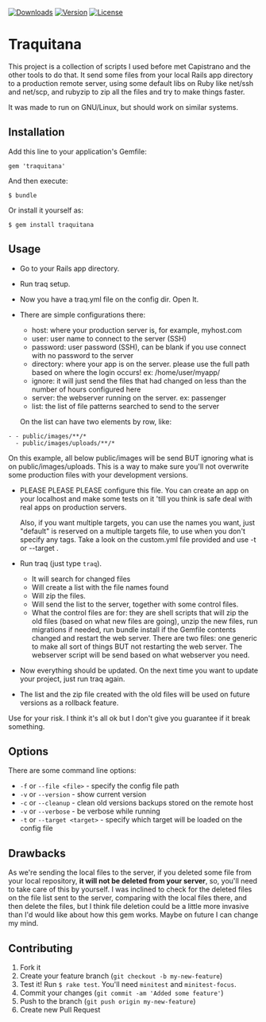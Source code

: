 [![Downloads](https://img.shields.io/gem/dt/traquitana.svg)](https://rubygems.org/gems/traquitana)
[![Version](https://img.shields.io/gem/v/traquitana.svg)](https://rubygems.org/gems/traquitana)
[![License](https://img.shields.io/badge/license-GPLV2-brightgreen.svg)](https://www.gnu.org/licenses/old-licenses/gpl-2.0.html)

# Traquitana

This project is a collection of scripts I used before met Capistrano and the
other tools to do that.  It send some files from your local Rails app directory
to a production remote server, using some default libs on Ruby like net/ssh and
net/scp, and rubyzip to zip all the files and try to make things faster.

It was made to run on GNU/Linux, but should work on similar systems. 

## Installation

Add this line to your application's Gemfile:

```
gem 'traquitana'
```

And then execute:

```
$ bundle
```

Or install it yourself as:

```
$ gem install traquitana
```

## Usage

- Go to your Rails app directory.
- Run traq setup.
- Now you have a traq.yml file on the config dir. Open It.
- There are simple configurations there:
	- host: where your production server is, for example, myhost.com
	- user: user name to connect to the server (SSH)
	- password: user password (SSH), can be blank if you use connect with no password to the server
	- directory: where your app is on the server. please use the full path based on where the login occurs! ex: /home/user/myapp/
	- ignore: it will just send the files that had changed on less than the number of hours configured here
	- server: the webserver running on the server. ex: passenger
	- list: the list of file patterns searched to send to the server

	On the list can have two elements by row, like:

```
- - public/images/**/*
  - public/images/uploads/**/*
```

   On this example, all below public/images will be send BUT ignoring what is on
   public/images/uploads. This is a way to make sure you'll not overwrite some
   production files with your development versions.

- PLEASE PLEASE PLEASE configure this file. You can create an app on your
  localhost and make some tests on it 'till you think is safe deal with real
  apps on production servers.

  Also, if you want multiple targets, you can use the names you want, just
  "default" is reserved on a multiple targets file, to use when you don't
  specify any tags. Take a look on the custom.yml file provided and use
  -t or --target <target>.

- Run traq (just type `traq`). 
	- It will search for changed files
	- Will create a list with the file names found
	- Will zíp the files.
	- Will send the list to the server, together with some control files.
   - What the control files are for: they are shell scripts that will zip the
     old files (based on what new files are going), unzip the new files, run
     migrations if needed, run bundle install if the Gemfile contents changed
     and restart the web server. There are two files: one generic to make all
     sort of things BUT not restarting the web server. The webserver script will
     be send based on what webserver you need.

- Now everything should be updated. On the next time you want to update your
  project, just run traq again.

* The list and the zip file created with the old files will be used on future
  versions as a rollback feature.	

Use for your risk. I think it's all ok but I don't give you guarantee if it
break something.

## Options

There are some command line options:

* `-f` or `--file <file>` - specify the config file path
* `-v` or `--version` - show current version
* `-c` or `--cleanup` - clean old versions backups stored on the remote host
* `-v` or `--verbose` - be verbose while running
* `-t` or `--target <target>` - specify which target will be loaded on the config file

## Drawbacks

As we're sending the local files to the server, if you deleted some file from
your local repository, **it will not be deleted from your server**, so, you'll
need to take care of this by yourself. I was inclined to check for the deleted
files on the file list sent to the server, comparing with the local files there,
and then delete the files, but I think file deletion could be a little more
invasive than I'd would like about how this gem works. Maybe on future I can
change my mind.

## Contributing

1. Fork it
2. Create your feature branch (`git checkout -b my-new-feature`)
3. Test it! Run `$ rake test`. You'll need `minitest` and `minitest-focus`.
4. Commit your changes (`git commit -am 'Added some feature'`)
5. Push to the branch (`git push origin my-new-feature`)
6. Create new Pull Request
